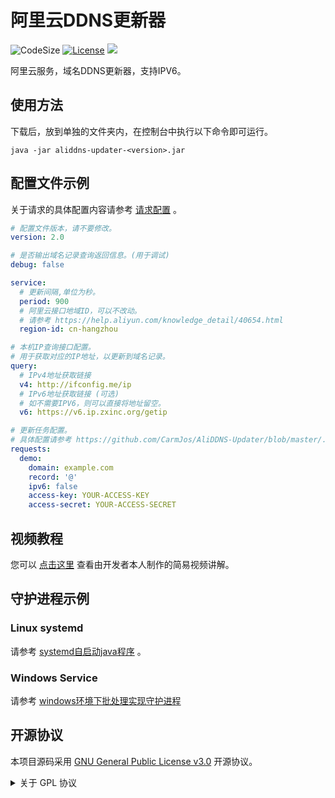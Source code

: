 # 阿里云DDNS更新器

![CodeSize](https://img.shields.io/github/languages/code-size/CarmJos/aliddns-updater)
[![License](https://img.shields.io/github/license/CarmJos/aliddns-updater)](https://opensource.org/licenses/GPL-3.0)
![](https://visitor-badge.glitch.me/badge?page_id=aliddns-updater.readme)

阿里云服务，域名DDNS更新器，支持IPV6。

## 使用方法

下载后，放到单独的文件夹内，在控制台中执行以下命令即可运行。

```shell
java -jar aliddns-updater-<version>.jar
```

## 配置文件示例

关于请求的具体配置内容请参考 [请求配置](.doc/REQUEST.md) 。

```yaml
# 配置文件版本，请不要修改。
version: 2.0

# 是否输出域名记录查询返回信息。(用于调试)
debug: false

service:
  # 更新间隔,单位为秒。
  period: 900
  # 阿里云接口地域ID，可以不改动。
  # 请参考 https://help.aliyun.com/knowledge_detail/40654.html
  region-id: cn-hangzhou

# 本机IP查询接口配置。
# 用于获取对应的IP地址，以更新到域名记录。
query:
  # IPv4地址获取链接
  v4: http://ifconfig.me/ip
  # IPv6地址获取链接 (可选)
  # 如不需要IPV6，则可以直接将地址留空。
  v6: https://v6.ip.zxinc.org/getip

# 更新任务配置。
# 具体配置请参考 https://github.com/CarmJos/AliDDNS-Updater/blob/master/.doc/REQUEST.md
requests:
  demo:
    domain: example.com
    record: '@'
    ipv6: false
    access-key: YOUR-ACCESS-KEY
    access-secret: YOUR-ACCESS-SECRET
```

## 视频教程

您可以 [点击这里](https://www.bilibili.com/video/BV1t54y147aQ) 查看由开发者本人制作的简易视频讲解。

## 守护进程示例

### Linux systemd

请参考 [systemd自启动java程序](https://www.cnblogs.com/yoyotl/p/8178363.html) 。

### Windows Service

请参考 [windows环境下批处理实现守护进程](https://blog.csdn.net/qin9r3y/article/details/22805095)

## 开源协议

本项目源码采用 [GNU General Public License v3.0](https://opensource.org/licenses/GPL-3.0) 开源协议。

<details>
<summary>关于 GPL 协议</summary>

> GNU General Public Licence (GPL) 有可能是开源界最常用的许可模式。GPL 保证了所有开发者的权利，同时为使用者提供了足够的复制，分发，修改的权利：
>
> #### 可自由复制
> 你可以将软件复制到你的电脑，你客户的电脑，或者任何地方。复制份数没有任何限制。
> #### 可自由分发
> 在你的网站提供下载，拷贝到U盘送人，或者将源代码打印出来从窗户扔出去（环保起见，请别这样做）。
> #### 可以用来盈利
> 你可以在分发软件的时候收费，但你必须在收费前向你的客户提供该软件的 GNU GPL 许可协议，以便让他们知道，他们可以从别的渠道免费得到这份软件，以及你收费的理由。
> #### 可自由修改
> 如果你想添加或删除某个功能，没问题，如果你想在别的项目中使用部分代码，也没问题，唯一的要求是，使用了这段代码的项目也必须使用
> GPL 协议。
>
> 需要注意的是，分发的时候，需要明确提供源代码和二进制文件，另外，用于某些程序的某些协议有一些问题和限制，你可以看一下
> @PierreJoye 写的 Practical Guide to GPL Compliance 一文。使用 GPL 协议，你必须在源代码代码中包含相应信息，以及协议本身。
>
> *以上文字来自 [五种开源协议GPL,LGPL,BSD,MIT,Apache](https://www.oschina.net/question/54100_9455) 。*

</details>